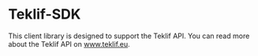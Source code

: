 Teklif-SDK
==========

This client library is designed to support the Teklif API. You can read more about the Teklif API on www.teklif.eu.
